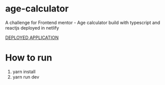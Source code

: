 # age-calculator
A challenge for Frontend mentor - Age calculator build with typescript and reactjs deployed in netlify

[DEPLOYED APPLICATION](https://age-calculator-hg.netlify.app/)

# How to run
1. yarn install
2. yarn run dev
